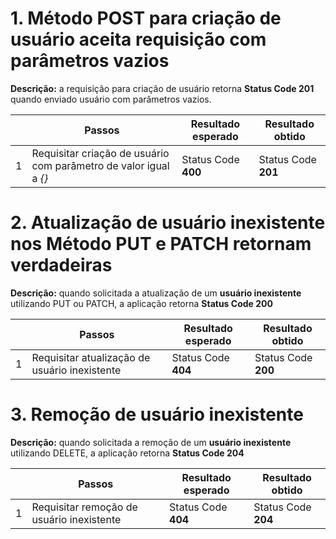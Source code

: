 # 1. Método POST para criação de usuário aceita requisição com parâmetros vazios 
**Descrição:** a requisição para criação de usuário retorna **Status Code 201** quando enviado usuário com parâmetros vazios.

|   | Passos | Resultado esperado | Resultado obtido |
| ------ | ------ | ------ | ------ |
| 1 | Requisitar criação de usuário com parâmetro de valor igual a *{}* | Status Code **400** | Status Code **201** |

# 2. Atualização de usuário inexistente nos Método PUT e PATCH retornam verdadeiras
**Descrição:** quando solicitada a atualização de um **usuário inexistente** utilizando PUT ou PATCH, a aplicação retorna **Status Code 200**

|   | Passos | Resultado esperado | Resultado obtido |
| ------ | ------ | ------ | ------ |
| 1 | Requisitar atualização de usuário inexistente | Status Code **404** | Status Code **200** |

# 3. Remoção de usuário inexistente
**Descrição:** quando solicitada a remoção de um **usuário inexistente** utilizando DELETE, a aplicação retorna **Status Code 204**

|   | Passos | Resultado esperado | Resultado obtido |
| ------ | ------ | ------ | ------ |
| 1 | Requisitar remoção de usuário inexistente | Status Code **404** | Status Code **204** |